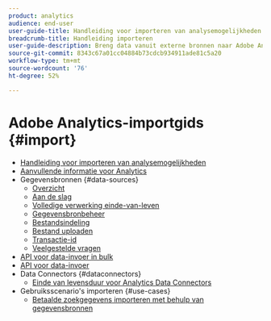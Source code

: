 ```yaml
---
product: analytics
audience: end-user
user-guide-title: Handleiding voor importeren van analysemogelijkheden
breadcrumb-title: Handleiding importeren
user-guide-description: Breng data vanuit externe bronnen naar Adobe Analytics, in bulk of in real-time.
source-git-commit: 8343c67a01cc04884b73cdcb934911ade81c5a20
workflow-type: tm+mt
source-wordcount: '76'
ht-degree: 52%

---
```



# Adobe Analytics-importgids {#import}

+ [Handleiding voor importeren van analysemogelijkheden](home.md)
+ [Aanvullende informatie voor Analytics](https://experienceleague.adobe.com/docs/analytics/release-notes/latest.html)
+ Gegevensbronnen {#data-sources}
   + [Overzicht](data-sources/overview.md)
   + [Aan de slag](data-sources/getting-started.md)
   + [Volledige verwerking einde-van-leven](data-sources/full-processing-eol.md)
   + [Gegevensbronbeheer](data-sources/manage.md)
   + [Bestandsindeling](data-sources/file-format.md)
   + [Bestand uploaden](data-sources/file-upload.md)
   + [Transactie-id](data-sources/transactionid.md)
   + [Veelgestelde vragen](data-sources/faq.md)
+ [API voor data-invoer in bulk](bulk-data-insertion-api/bulk-data-insert.md)
+ [API voor data-invoer](c-data-insertion-api/c-data-insertion-api.md)
+ Data Connectors {#dataconnectors}
   + [Einde van levensduur voor Analytics Data Connectors](data-connectors/data-connectors-eol.md)
+ Gebruiksscenario&#39;s importeren {#use-cases}
   + [Betaalde zoekgegevens importeren met behulp van gegevensbronnen](use-cases/paid-search-metrics.md)
